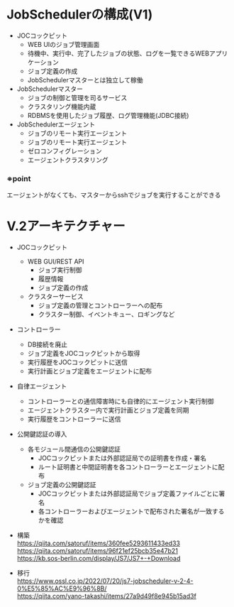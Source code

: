 # JobSchedulerの構成(V1)
* JOCコックピット
    * WEB UIのジョブ管理画面
    * 待機中、実行中、完了したジョブの状態、ログを一覧できるWEBアプリケーション
    * ジョブ定義の作成
    * JobSchedulerマスターとは独立して稼働
* JobSchedulerマスター
    * ジョブの制御と管理を司るサービス
    * クラスタリング機能内蔵
    * RDBMSを使用したジョブ履歴、ログ管理機能(JDBC接続)
* JobSchedulerエージェント
    * ジョブのリモート実行エージェント
    * ジョブのリモート実行エージェント
    * ゼロコンフィグレーション
    * エージェントクラスタリング

### ※point 
エージェントがなくても、マスターからsshでジョブを実行することができる

# V.2アーキテクチャー
* JOCコックピット
    * WEB GUI/REST API
        * ジョブ実行制御
        * 履歴情報
        * ジョブ定義の作成
    * クラスターサービス
        * ジョブ定義の管理とコントローラーへの配布
        * クラスター制御、イベントキュー、ロギングなど
* コントローラー
    * DB接続を廃止
    * ジョブ定義をJOCコックピットから取得
    * 実行履歴をJOCコックピットに送信
    * 実行計画とジョブ定義をエージェントに配布
* 自律エージェント
    * コントローラーとの通信障害時にも自律的にエージェント実行制御
    * エージェントクラスター内で実行計画とジョブ定義を同期
    * 実行履歴をコントローラーに送信
* 公開鍵認証の導入
    * 各モジュール間通信の公開鍵認証
        * JOCコックピットまたは外部認証局での証明書を作成・署名
        * ルート証明書と中間証明書を各コントローラーとエージェントに配布
    * ジョブ定義の公開鍵認証
        * JOCコックピットまたは外部認証局でジョブ定義ファイルごとに署名
        * 各コントローラーおよびエージェントで配布された署名が一致するかを確認

* 構築  
https://qiita.com/satoruf/items/360fee5293611433ed33  
https://qiita.com/satoruf/items/96f21ef25bcb35e47b21  
https://kb.sos-berlin.com/display/JS7/JS7+-+Download  

* 移行  
https://www.ossl.co.jp/2022/07/20/js7-jobscheduler-v-2-4-0%E5%85%AC%E9%96%8B/  
https://qiita.com/yano-takashi/items/27a9d49f8e945b15ad3f